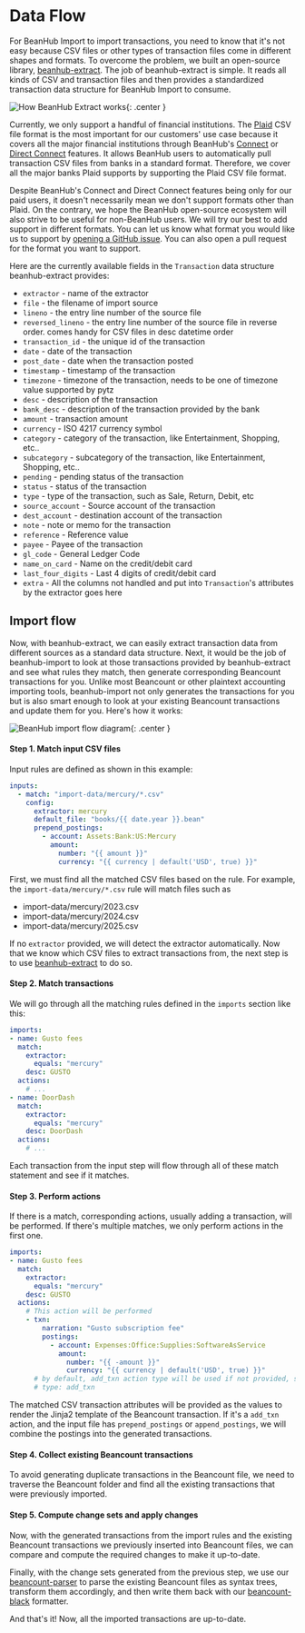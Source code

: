 # Data Flow

For BeanHub Import to import transactions, you need to know that it's not easy because CSV files or other types of transaction files come in different shapes and formats.
To overcome the problem, we built an open-source library, [beanhub-extract](https://github.com/LaunchPlatform/beanhub-extract).
The job of beanhub-extract is simple. It reads all kinds of CSV and transaction files and then provides a standardized transaction data structure for BeanHub Import to consume.

![How BeanHub Extract works](/img/beanhub-extract-diagram.svg){: .center }

Currently, we only support a handful of financial institutions.
The [Plaid](https://plaid.com) CSV file format is the most important for our customers' use case because it covers all the major financial institutions through BeanHub's [Connect](https://beanhub.io/blog/2024/06/24/introduction-of-beanhub-connect/) or [Direct Connect](https://beanhub.io/blog/2025/01/16/direct-connect-repository/) features.
It allows BeanHub users to automatically pull transaction CSV files from banks in a standard format.
Therefore, we cover all the major banks Plaid supports by supporting the Plaid CSV file format.

Despite BeanHub's Connect and Direct Connect features being only for our paid users, it doesn't necessarily mean we don't support formats other than Plaid.
On the contrary, we hope the BeanHub open-source ecosystem will also strive to be useful for non-BeanHub users.
We will try our best to add support in different formats.
You can let us know what format you would like us to support by [opening a GitHub issue](https://github.com/LaunchPlatform/beanhub-extract/issues/new). You can also open a pull request for the format you want to support.


Here are the currently available fields in the `Transaction` data structure beanhub-extract provides:

 - `extractor` - name of the extractor
 - `file` - the filename of import source
 - `lineno` - the entry line number of the source file
 - `reversed_lineno` - the entry line number of the source file in reverse order. comes handy for CSV files in desc datetime order
 - `transaction_id` - the unique id of the transaction
 - `date` - date of the transaction
 - `post_date` - date when the transaction posted
 - `timestamp` - timestamp of the transaction
 - `timezone` - timezone of the transaction, needs to be one of timezone value supported by pytz
 - `desc` - description of the transaction
 - `bank_desc` - description of the transaction provided by the bank
 - `amount` - transaction amount
 - `currency` - ISO 4217 currency symbol
 - `category` - category of the transaction, like Entertainment, Shopping, etc..
 - `subcategory` - subcategory of the transaction, like Entertainment, Shopping, etc..
 - `pending` - pending status of the transaction
 - `status` - status of the transaction
 - `type` - type of the transaction, such as Sale, Return, Debit, etc
 - `source_account` - Source account of the transaction
 - `dest_account` - destination account of the transaction
 - `note` - note or memo for the transaction
 - `reference` - Reference value
 - `payee` - Payee of the transaction
 - `gl_code` - General Ledger Code
 - `name_on_card` - Name on the credit/debit card
 - `last_four_digits` - Last 4 digits of credit/debit card
 - `extra` - All the columns not handled and put into `Transaction`'s attributes by the extractor goes here

## Import flow

Now, with beanhub-extract, we can easily extract transaction data from different sources as a standard data structure.
Next, it would be the job of beanhub-import to look at those transactions provided by beanhub-extract and see what rules they match, then generate corresponding Beancount transactions for you.
Unlike most Beancount or other plaintext accounting importing tools, beanhub-import not only generates the transactions for you but is also smart enough to look at your existing Beancount transactions and update them for you.
Here's how it works:

![BeanHub import flow diagram](/img/beanhub-import-diagram.svg){: .center }

#### Step 1. Match input CSV files

Input rules are defined as shown in this example:

```YAML
inputs:
  - match: "import-data/mercury/*.csv"
    config:
      extractor: mercury
      default_file: "books/{{ date.year }}.bean"
      prepend_postings:
        - account: Assets:Bank:US:Mercury
          amount:
            number: "{{ amount }}"
            currency: "{{ currency | default('USD', true) }}"
```

First, we must find all the matched CSV files based on the rule.
For example, the `import-data/mercury/*.csv` rule will match files such as

- import-data/mercury/2023.csv
- import-data/mercury/2024.csv
- import-data/mercury/2025.csv

If no `extractor` provided, we will detect the extractor automatically.
Now that we know which CSV files to extract transactions from, the next step is to use [beanhub-extract](https://github.com/LaunchPlatform/beanhub-extract) to do so.

#### Step 2. Match transactions

We will go through all the matching rules defined in the `imports` section like this:

```YAML
imports:
- name: Gusto fees
  match:
    extractor:
      equals: "mercury"
    desc: GUSTO
  actions:
    # ...
- name: DoorDash
  match:
    extractor:
      equals: "mercury"
    desc: DoorDash
  actions:
    # ...
```

Each transaction from the input step will flow through all of these match statement and see if it matches.

#### Step 3. Perform actions

If there is a match, corresponding actions, usually adding a transaction, will be performed.
If there's multiple matches, we only perform actions in the first one.

```yaml
imports:
- name: Gusto fees
  match:
    extractor:
      equals: "mercury"
    desc: GUSTO
  actions:
    # This action will be performed
    - txn:
        narration: "Gusto subscription fee"
        postings:
          - account: Expenses:Office:Supplies:SoftwareAsService
            amount:
              number: "{{ -amount }}"
              currency: "{{ currency | default('USD', true) }}"
      # by default, add_txn action type will be used if not provided, so we can omit here
      # type: add_txn
```

The matched CSV transaction attributes will be provided as the values to render the Jinja2 template of the Beancount transaction.
If it's a `add_txn` action, and the input file has `prepend_postings` or `append_postings`, we will combine the postings into the generated transactions.

#### Step 4. Collect existing Beancount transactions

To avoid generating duplicate transactions in the Beancount file, we need to traverse the Beancount folder and find all the existing transactions that were previously imported.

#### Step 5. Compute change sets and apply changes

Now, with the generated transactions from the import rules and the existing Beancount transactions we previously inserted into Beancount files, we can compare and compute the required changes to make it up-to-date.

Finally, with the change sets generated from the previous step, we use our [beancount-parser](https://github.com/LaunchPlatform/beancount-parser) to parse the existing Beancount files as syntax trees, transform them accordingly, and then write them back with our [beancount-black](https://github.com/LaunchPlatform/beancount-black) formatter.

And that's it! Now, all the imported transactions are up-to-date.
